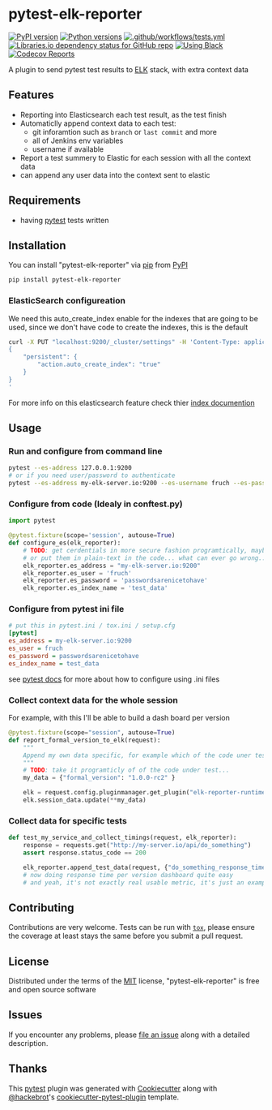# pytest-elk-reporter

[![PyPI version](https://img.shields.io/pypi/v/pytest-elk-reporter.svg?style=flat)](https://pypi.org/project/pytest-elk-reporter)
[![Python versions](https://img.shields.io/pypi/pyversions/pytest-elk-reporter.svg?style=flat)](https://pypi.org/project/pytest-elk-reporter)
[![.github/workflows/tests.yml](https://github.com/fruch/pytest-elk-reporter/workflows/.github/workflows/tests.yml/badge.svg)](https://github.com/fruch/pytest-elk-reporter/actions?query=branch%3Amaster)
[![Libraries.io dependency status for GitHub repo](https://img.shields.io/librariesio/github/fruch/pytest-elk-reporter.svg?style=flat)](https://libraries.io/github/fruch/pytest-elk-reporter)
[![Using Black](https://img.shields.io/badge/code%20style-black-000000.svg)](https://github.com/python/black)
[![Codecov Reports](https://codecov.io/gh/fruch/pytest-elk-reporter/branch/master/graph/badge.svg)](https://codecov.io/gh/fruch/pytest-elk-reporter)

A plugin to send pytest test results to [ELK] stack, with extra context data

## Features

* Reporting into Elasticsearch each test result, as the test finish
* Automaticlly append context data to each test:
  * git inforamtion such as `branch` or `last commit` and more
  * all of Jenkins env variables
  * username if available
* Report a test summery to Elastic for each session with all the context data
* can append any user data into the context sent to elastic

## Requirements

* having [pytest] tests written

## Installation

You can install "pytest-elk-reporter" via [pip] from [PyPI]

``` bash
pip install pytest-elk-reporter
```

### ElasticSearch configureation

We need this auto_create_index enable for the indexes that are going to be used,
since we don't have code to create the indexes, this is the default

```bash
curl -X PUT "localhost:9200/_cluster/settings" -H 'Content-Type: application/json' -d'
{
    "persistent": {
        "action.auto_create_index": "true"
    }
}
'
```

For more info on this elasticsearch feature check thier [index documention](https://www.elastic.co/guide/en/elasticsearch/reference/current/docs-index_.html#index-creation)

## Usage

### Run and configure from command line

```bash
pytest --es-address 127.0.0.1:9200
# or if you need user/password to authenticate
pytest --es-address my-elk-server.io:9200 --es-username fruch --es-password 'passwordsarenicetohave'
```

### Configure from code (Idealy in conftest.py)

```python
import pytest

@pytest.fixture(scope='session', autouse=True)
def configure_es(elk_reporter):
    # TODO: get cerdentials in more secure fashion programtically, maybe AWS secrects or the likes
    # or put them in plain-text in the code... what can ever go wrong...
    elk_reporter.es_address = "my-elk-server.io:9200"
    elk_reporter.es_user = 'fruch'
    elk_reporter.es_password = 'passwordsarenicetohave'
    elk_reporter.es_index_name = 'test_data'

```

### Configure from pytest ini file

```ini
# put this in pytest.ini / tox.ini / setup.cfg
[pytest]
es_address = my-elk-server.io:9200
es_user = fruch
es_password = passwordsarenicetohave
es_index_name = test_data
```

see [pytest docs](https://docs.pytest.org/en/latest/customize.html)
for more about how to configure using .ini files

### Collect context data for the whole session

For example, with this I'll be able to build a dash board per version

```python
@pytest.fixture(scope="session", autouse=True)
def report_formal_version_to_elk(request):
    """
    Append my own data specific, for example which of the code uner test is used
    """
    # TODO: take it programticly of of the code under test...
    my_data = {"formal_version": "1.0.0-rc2" }

    elk = request.config.pluginmanager.get_plugin("elk-reporter-runtime")
    elk.session_data.update(**my_data)
```

### Collect data for specific tests

```python
def test_my_service_and_collect_timings(request, elk_reporter):
    response = requests.get("http://my-server.io/api/do_something")
    assert response.status_code == 200

    elk_reporter.append_test_data(request, {"do_something_response_time": response.elapsed.total_seconds() })
    # now doing response time per version dashboard quite easy
    # and yeah, it's not exactly real usable metric, it's just an example...
```

## Contributing

Contributions are very welcome. Tests can be run with [`tox`][tox], please ensure
the coverage at least stays the same before you submit a pull request.

## License

Distributed under the terms of the [MIT][MIT] license, "pytest-elk-reporter" is free and open source software

## Issues

If you encounter any problems, please [file an issue] along with a detailed description.

## Thanks

This [pytest] plugin was generated with [Cookiecutter] along with [@hackebrot]'s [cookiecutter-pytest-plugin] template.

[ELK]: https://www.elastic.co/elk-stack
[Cookiecutter]: https://github.com/audreyr/cookiecutter
[@hackebrot]: https://github.com/hackebrot
[MIT]: http://opensource.org/licenses/MIT
[cookiecutter-pytest-plugin]: https://github.com/pytest-dev/cookiecutter-pytest-plugin
[file an issue]: https://github.com/fruch/pytest-elk-reporter/issues
[pytest]: https://github.com/pytest-dev/pytest
[tox]: https://tox.readthedocs.io/en/latest/
[pip]: https://pypi.org/project/pip/
[PyPI]: https://pypi.org/project

